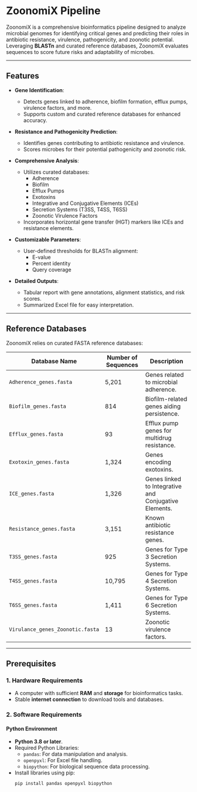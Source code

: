# ZoonomiX Pipeline

ZoonomiX is a comprehensive bioinformatics pipeline designed to analyze microbial genomes for identifying critical genes and predicting their roles in antibiotic resistance, virulence, pathogenicity, and zoonotic potential. Leveraging **BLASTn** and curated reference databases, ZoonomiX evaluates sequences to score future risks and adaptability of microbes.

---

## Features

- **Gene Identification**:
  - Detects genes linked to adherence, biofilm formation, efflux pumps, virulence factors, and more.
  - Supports custom and curated reference databases for enhanced accuracy.

- **Resistance and Pathogenicity Prediction**:
  - Identifies genes contributing to antibiotic resistance and virulence.
  - Scores microbes for their potential pathogenicity and zoonotic risk.

- **Comprehensive Analysis**:
  - Utilizes curated databases:
    - Adherence
    - Biofilm
    - Efflux Pumps
    - Exotoxins
    - Integrative and Conjugative Elements (ICEs)
    - Secretion Systems (T3SS, T4SS, T6SS)
    - Zoonotic Virulence Factors
  - Incorporates horizontal gene transfer (HGT) markers like ICEs and resistance elements.

- **Customizable Parameters**:
  - User-defined thresholds for BLASTn alignment:
    - E-value
    - Percent identity
    - Query coverage

- **Detailed Outputs**:
  - Tabular report with gene annotations, alignment statistics, and risk scores.
  - Summarized Excel file for easy interpretation.

---

## Reference Databases

ZoonomiX relies on curated FASTA reference databases:

| Database Name                 | Number of Sequences | Description                                   |
|-------------------------------|---------------------|-----------------------------------------------|
| `Adherence_genes.fasta`       | 5,201               | Genes related to microbial adherence.         |
| `Biofilm_genes.fasta`         | 814                 | Biofilm-related genes aiding persistence.     |
| `Efflux_genes.fasta`          | 93                  | Efflux pump genes for multidrug resistance.   |
| `Exotoxin_genes.fasta`        | 1,324               | Genes encoding exotoxins.                    |
| `ICE_genes.fasta`             | 1,326               | Genes linked to Integrative and Conjugative Elements. |
| `Resistance_genes.fasta`      | 3,151               | Known antibiotic resistance genes.           |
| `T3SS_genes.fasta`            | 925                 | Genes for Type 3 Secretion Systems.          |
| `T4SS_genes.fasta`            | 10,795              | Genes for Type 4 Secretion Systems.          |
| `T6SS_genes.fasta`            | 1,411               | Genes for Type 6 Secretion Systems.          |
| `Virulance_genes_Zoonotic.fasta` | 13                 | Zoonotic virulence factors.                  |

---

## Prerequisites

### 1. Hardware Requirements
- A computer with sufficient **RAM** and **storage** for bioinformatics tasks.
- Stable **internet connection** to download tools and databases.

### 2. Software Requirements

#### Python Environment
- **Python 3.8 or later**.
- Required Python Libraries:
  - `pandas`: For data manipulation and analysis.
  - `openpyxl`: For Excel file handling.
  - `biopython`: For biological sequence data processing.
- Install libraries using pip:
  ```bash
  pip install pandas openpyxl biopython
